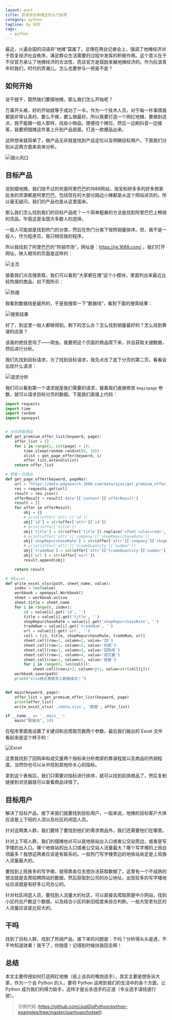```yaml
---
layout: post
title: 后浪派业余摊主的入门指导
category: python
tagline: by 闲欢
tags: 
  - python
---
```


最近，火遍全国的词语非“地摊”莫属了。总理在两会记者会上，强调了地摊经济对于恢复经济社会秩序，满足群众生活需要的过程中发挥的积极作用。这个意义在于不仅官方承认了地摊经济的合法性，而且官方是鼓励发展地摊经济的。作为后浪青年的我们，时代的弄潮儿，怎么也要参与一把是不是？
<!--more-->


## 如何开始

说干就干，既然我们要摆地摊，那么我们怎么开始呢？

万事开头难，好的开始就等于成功了一半。作为一个技术人员，对于每一件事情我都是非常认真的，要么不做，要么做最好。所以我要打造一个网红地摊，要做到这点，我不能跟一般人那样，找些小物品，随便找个摊位，然后一边刷抖音一边接客，我要把摆摊这件事上升到产品层面，打造一款爆品出来。

这样想来就简单了，做产品无非就是找到产品定位以及明确目标用户。下面我们分别从这两方面来具体分析。

![烟火风口](http://www.justdopython.com/assets/images/2020/06/hotsell/hotwind.jpeg)


## 目标产品

说到摆地摊，我们绕不过的坎是阿里巴巴的1688网站，淘宝和拼多多的好多商家批发的货源都是阿里巴巴，包括现在的大部分路边小摊都是从这个网站进货的。所以毫无疑问，我们的产品也是从这里面来。

那么我们怎么找到我们的目标产品呢？一个简单粗暴的方法是找到阿里巴巴上畅销的货品，毕竟这是全国大多数人的选择。

一般人可能就是找到热门的分类，然后在热门分类下按照销量排序。但，我不是一般人，作为程序员，我只相信我的程序。

所以我找到了阿里巴巴的“热销市场”，网址是：https://re.1688.com/ 。我们打开网址，映入眼帘的页面是这样的：

![主页](http://www.justdopython.com/assets/images/2020/06/hotsell/main.png)

接着我们点击搜索框，我们可以看到“大家都在搜”这个小模块，里面列出来最近比较热搜的商品，如下图所示：

![热搜](http://www.justdopython.com/assets/images/2020/06/hotsell/hotsearch.png)

我看到数据线是最热的，于是我搜索一下“数据线”，看到下面的搜索结果：

![搜索结果](http://www.justdopython.com/assets/images/2020/06/hotsell/searchresult.png)

好了，到这里一般人都做得到。剩下的怎么办？怎么找到销量最好的？怎么找到靠谱的店家？

该我的绝技登场了——爬虫。我要把这个页面的商品爬下来，并且获取关键数据，然后进行分析。

我们先找到目标请求，为了找到目标请求，我先点击了底下分页的第二页，看看会出现什么请求：

![请求分析](http://www.justdopython.com/assets/images/2020/06/hotsell/targetrequest.png)

我们可以看到第一个请求就是我们需要的请求，接着我们直接修改 `beginpage` 参数，就可以请求目标分页的数据。下面我们直接上代码：

```python
import requests
import time
import random
import openpyxl


# 分页获取商品
def get_premium_offer_list(keyword, page):
    offer_list = []
    for i in range(1, int(page) + 1):
        time.sleep(random.randint(0, 10))
        olist = get_page_offer(keyword, i)
        offer_list.extend(olist)
    return offer_list

# 获取一页商品
def get_page_offer(keyword, pageNo):
    url = "https://data.p4psearch.1688.com/data/ajax/get_premium_offer_list.json?beginpage=%d&keywords=%s" % (pageNo, keyword)
    res = requests.get(url)
    result = res.json()
    offerResult = result['data']['content']['offerResult']
    result = []
    for offer in offerResult:
        obj = {}
        # print(offer['attr']['id'])
        obj['id'] = str(offer['attr']['id'])
        # print(offer['title'])
        obj['title'] = str(offer['title']).replace('<font color=red>', '').replace('</font>', '')
        # print(offer['attr']['company']['shopRepurchaseRate'])
        obj['shopRepurchaseRate'] = str(offer['attr']['company']['shopRepurchaseRate'])
        # print(offer['attr']['tradeQuantity']['number'])
        obj['tradeNum'] = int(offer['attr']['tradeQuantity']['number'])
        obj['url'] = str(offer['eurl'])
        result.append(obj)

    return result

# 写Excel
def write_excel_xlsx(path, sheet_name, value):
    index = len(value)
    workbook = openpyxl.Workbook()
    sheet = workbook.active
    sheet.title = sheet_name
    for i in range(0, index):
        id = value[i].get('id', '')
        title = value[i].get('title', '')
        shopRepurchaseRate = value[i].get('shopRepurchaseRate', '')
        tradeNum = value[i].get('tradeNum', '')
        url = value[i].get('url', '')
        cell = [id, title, shopRepurchaseRate, tradeNum, url]
        sheet.cell(row=1, column=1, value='ID')
        sheet.cell(row=1, column=2, value='标题')
        sheet.cell(row=1, column=3, value='回购率')
        sheet.cell(row=1, column=4, value='成交量')
        sheet.cell(row=1, column=5, value='链接')
        for j in range(0, len(cell)):
            sheet.cell(row=i+2, column=j+1, value=str(cell[j]))
    workbook.save(path)
    print("xlsx格式表格写入数据成功！")


def main(keyword, page):
    offer_list = get_premium_offer_list(keyword, page)
    print(offer_list)
    write_excel_xlsx('./data.xlsx', '数据', offer_list)

if __name__ == '__main__':
    main("数据线", 10)
```

在程序里面我设置了关键词和总爬取页数两个参数。最后我们输出的 Excel 文件看起来是这个样子的：

![Excel](http://www.justdopython.com/assets/images/2020/05/doutu/excel.jpg)

这里我找到了回购率和成交量两个指标来分析商家的靠谱程度以及商品的热销程度。当然你也可以从中找到其他你关心的指标。

拿到这个表格后，我们只需要对指标进行排序，就可以找到前排商品了，然后复制链接到浏览器就可以查看商品详情了。


## 目标用户

解决了目标产品，接下来我们就要找到目标用户，一般来说，地摊的目标客户大体应该是上下班的人流以及社区的闲逛人员。

针对这两类人群，我们要除了要找到他们的需求商品外，我们还需要他们在哪里。

针对上下班人群，我们的摆摊地点可以是地铁站出入口或者公交站旁边，或者是写字楼的出入口。哪个地铁站的出入口或者公交站人流量最大？哪个写字楼的上班白领最多？我想这两者应该是有联系的。一般热门写字楼旁边的地铁站肯定是上班族人流量最大的。

要找到上班族多的写字楼，就得靠各位去想办法获取数据了。这里有一个不成熟的想法就是去爬招聘网站的数据，然后获取到公司的办公地址，出现较多的写字楼地址应该就是有好多公司办公的。

针对社区闲逛人员，要找到人流量大的社区，可以直接去爬取房屋中介网站，找到小区的总户数这个数据，以及结合小区的新旧程度来综合判断。一般大型老社区的人流量应该是比较大的。


## 干吗

找到了目标人群，找到了热销产品，接下来的问题是：干吗？分析得头头是道，不干咋知道效果！我干了，你随意！记得到时候扶我回去啊！


## 总结

本文主要传授如何打造网红地摊（纸上谈兵的嘴炮选手），其实主要是想告诉大家，作为一个会 Python 的人，要将 Python 运用到我们的生活中的各个方面，让 Python 成为我们的得力助手，这样才是业余选手的正道（专业选手请绕道行驶）。

> 示例代码 (https://github.com/JustDoPython/python-examples/tree/master/xianhuan/hotsell)

